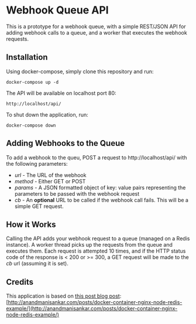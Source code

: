 # Webhook Queue API

This is a prototype for a webhook queue, with a simple REST/JSON API for adding webhook calls to a queue, and a worker that executes the webhook requests.

## Installation

Using docker-compose, simply clone this repository and run:
```
docker-compose up -d
```

The API will be available on localhost port 80:
```
http://localhost/api/
```
To shut down the application, run:
```
docker-compose down
```
## Adding Webhooks to the Queue
To add a webhook to the queu, POST a request to http://localhost/api/ with the following parameters:

- _url_ - The URL of the webhook
- _method_ - Either GET or POST
- _params_ - A JSON formatted object of key: value pairs representing the parameters to be passed with the webhook request
- _cb_ - An __optional__ URL to be called if the webhook call fails.  This will be a simple GET request.

## How it Works
Calling the API adds your webhook request to a queue (managed on a Redis instance).  A worker thread picks up the requests from the queue and executes them.  Each request is attempted 10 times, and if the HTTP status code of the response is < 200 or >= 300, a GET request will be made to the _cb_ url (assuming it is set).

## Credits
This application is based on [this post blog post](http://anandmanisankar.com/posts/docker-container-nginx-node-redis-example/):
[http://anandmanisankar.com/posts/docker-container-nginx-node-redis-example/](http://anandmanisankar.com/posts/docker-container-nginx-node-redis-example/)
